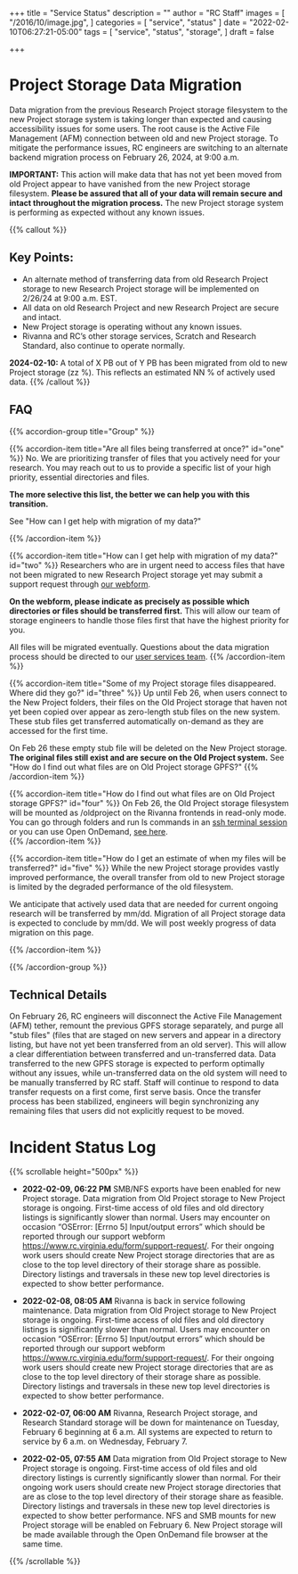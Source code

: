 +++
title = "Service Status"
description = ""
author = "RC Staff"
images = [
  "/2016/10/image.jpg",
]
categories = [
  "service", "status"
]
date = "2022-02-10T06:27:21-05:00"
tags = [
  "service",
  "status",
  "storage",
]
draft = false

+++

# Project Storage Data Migration

Data migration from the previous Research Project storage filesystem to the new Project storage system is taking longer than expected and causing accessibility issues for some users. The root cause is the Active File Management (AFM) connection between old and new Project storage. To mitigate the performance issues, RC engineers are switching to an alternate backend migration process on February 26, 2024, at 9:00 a.m.

**IMPORTANT:** This action will make data that has not yet been moved from old Project appear to have vanished from the new Project storage filesystem. **Please be assured that all of your data will remain secure and intact throughout the migration process.** The new Project storage system is performing as expected without any known issues.

{{% callout %}}
## Key Points:

- An alternate method of transferring data from old Research Project storage to new Research Project storage will be implemented on 2/26/24 at 9:00 a.m. EST.
- All data on old Research Project and new Research Project are secure and intact.
- New Project storage is operating without any known issues.
- Rivanna and RC’s other storage services, Scratch and Research Standard, also continue to operate normally.

**2024-02-10:** A total of X PB out of Y PB has been migrated from old to new Project storage (zz %). This reflects an estimated NN % of actively used data.
{{% /callout %}}

## FAQ

{{% accordion-group title="Group" %}}

{{% accordion-item title="Are all files being transferred at once?"  id="one" %}}
No. We are prioritizing transfer of files that you actively need for your research. You may reach out to us to provide a specific list of your high priority, essential directories and files. 

**The more selective this list, the better we can help you with this transition.**

See "How can I get help with migration of my data?"

{{% /accordion-item %}}

{{% accordion-item title="How can I get help with migration of my data?"  id="two" %}}
Researchers who are in urgent need to access files that have not been migrated to new Research Project storage yet may submit a support request through <a href="/form/support-request/?category=Storage&request_title=Project%20storage%20data%20migration&description=Please%20indicate%20as%20precisely%20as%20possible%20which%20directories%20or%20files%20should%20be%20transferred%20first:" target="_blank">our webform</a>.

**On the webform, please indicate as precisely as possible which directories or files should be transferred first.** This will allow our team of storage engineers to handle those files first that have the highest priority for you.

All files will be migrated eventually. Questions about the data migration process should be directed to our <a href="/form/support-request/?category=Storage&request_title=Project%20storage%20data%20migration" class="card-link" target="_blank">user services team</a>.
{{% /accordion-item %}}

{{% accordion-item title="Some of my Project storage files disappeared. Where did they go?" id="three" %}}
Up until Feb 26, when users connect to the New Project folders, their files on the Old Project storage that haven not yet been copied over appear as zero-length stub files on the new system. These stub files get transferred automatically on-demand as they are accessed for the first time. 

On Feb 26 these empty stub file will be deleted on the New Project storage.  **The original files still exist and are secure on the Old Project system.** See "How do I find out what files are on Old Project storage GPFS?"
{{% /accordion-item %}}

{{% accordion-item title="How do I find out what files are on Old Project storage GPFS?"  id="four" %}}
On Feb 26, the Old Project storage filesystem will be mounted as /oldproject on the Rivanna frontends in read-only mode. You can go through folders and run ls commands in an <a href="/userinfo/rivanna/login/#secure-shell-access-ssh" target="_blank">ssh terminal session</a> or you can use Open OnDemand, <a href="/userinfo/rivanna/ood/overview/#command-line-interface-shell" target="_blank">see here</a>.  
{{% /accordion-item %}}

{{% accordion-item title="How do I get an estimate of when my files will be transferred?"  id="five" %}}
While the new Project storage provides vastly improved performance, the overall transfer from old to new Project storage is limited by the degraded performance of the old filesystem. 

We anticipate that actively used data that are needed for current ongoing research will be transferred by mm/dd. Migration of all Project storage data is expected to conclude by mm/dd.  We will post weekly progress of data migration on this page.
      
{{% /accordion-item %}}

{{% /accordion-group %}}


## Technical Details

On February 26, RC engineers will disconnect the Active File Management (AFM) tether, remount the previous GPFS storage separately, and purge all "stub files" (files that are staged on new servers and appear in a directory listing, but have not yet been transferred from an old server). This will allow a clear differentiation between transferred and un-transferred data. Data transferred to the new GPFS storage is expected to perform optimally without any issues, while un-transferred data on the old system will need to be manually transferred by RC staff. Staff will continue to respond to data transfer requests on a first come, first serve basis. Once the transfer process has been stabilized, engineers will begin synchronizing any remaining files that users did not explicitly request to be moved.

# Incident Status Log

{{% scrollable height="500px" %}}

- **2022-02-09, 06:22 PM**
SMB/NFS exports have been enabled for new Project storage. Data migration from Old Project storage to New Project storage is ongoing. First-time access of old files and old directory listings is significantly slower than normal. Users may encounter on occasion “OSError: [Errno 5] Input/output errors” which should be reported through our support webform https://www.rc.virginia.edu/form/support-request/. For their ongoing work users should create New Project storage directories that are as close to the top level directory of their storage share as possible. Directory listings and traversals in these new top level directories is expected to show better performance. 

- **2022-02-08, 08:05 AM**
Rivanna is back in service following maintenance. Data migration from Old Project storage to New Project storage is ongoing. First-time access of old files and old directory listings is significantly slower than normal. Users may encounter on occasion “OSError: [Errno 5] Input/output errors” which should be reported through our support webform https://www.rc.virginia.edu/form/support-request/. For their ongoing work users should create new Project storage directories that are as close to the top level directory of their storage share as possible. Directory listings and traversals in these new top level directories is expected to show better performance.

- **2022-02-07, 06:00 AM**
Rivanna, Research Project storage, and Research Standard storage will be down for maintenance on Tuesday, February 6 beginning at 6 a.m. All systems are expected to return to service by 6 a.m. on Wednesday, February 7.

- **2022-02-05, 07:55 AM**
Data migration from Old Project storage to New Project storage is ongoing. First-time access of old files and old directory listings is currently significantly slower than normal. For their ongoing work users should create new Project storage directories that are as close to the top level directory of their storage share as feasible. Directory listings and traversals in these new top level directories is expected to show better performance. NFS and SMB mounts for new Project storage will be enabled on February 6. New Project storage will be made available through the Open OnDemand file browser at the same time.

{{% /scrollable %}}

